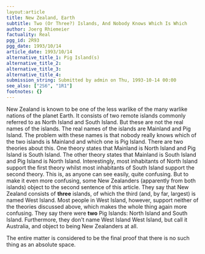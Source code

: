 ```yaml
---
layout:article
title: New Zealand, Earth
subtitle: Two (Or Three?) Islands, And Nobody Knows Which Is Which
author: Joerg Rhiemeier
factuality: Real
pgg_id: 2R93
pgg_date: 1993/10/14
article_date: 1993/10/14
alternative_title_1: Pig Island(s)
alternative_title_2: 
alternative_title_3: 
alternative_title_4: 
submission_string: Submitted by admin on Thu, 1993-10-14 00:00
see_also: ["2S6", "1R1"]
footnotes: {}
---
```

<div>
<p>New Zealand is known to be one of the less warlike of the many warlike nations of the planet Earth. It consists of two remote islands commonly referred to as North Island and South Island. But these are not the real names of the islands. The real names of the islands are Mainland and Pig Island. The problem with these names is that nobody really knows which of the two islands is Mainland and which one is Pig Island. There are two theories about this. One theory states that Mainland is North Island and Pig Island is South Island. The other theory states that Mainland is South Island and Pig Island is North Island. Interestingly, most inhabitants of North Island support the first theory whilst most inhabitants of South Island support the second theory. This is, as anyone can see easily, quite confusing. But to make it even more confusing, some New Zealanders (apparently from both islands) object to the second sentence of this article. They say that New Zealand consists of <strong>three</strong> islands, of which the third (and, by far, largest) is named West Island. Most people in West Island, however, support neither of the theories discussed above, which makes the whole thing again more confusing. They say there were <strong>two</strong> Pig Islands: North Island and South Island. Furthermore, they don't name West Island West Island, but call it Australia, and object to being New Zealanders at all.</p>
<p>The entire matter is considered to be the final proof that there is no such thing as an absolute space.</p>
</div>
